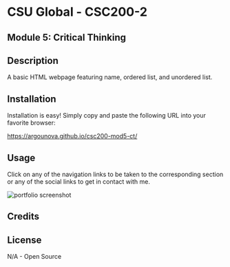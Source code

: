 # CSU Global - CSC200-2
## Module 5: Critical Thinking

## Description

A basic HTML webpage featuring name, ordered list, and unordered list.

## Installation

Installation is easy!  Simply copy and paste the following URL into your favorite browser:

https://argounova.github.io/csc200-mod5-ct/

## Usage

Click on any of the navigation links to be taken to the corresponding section or any of the social links to get in contact with me.

![portfolio screenshot](Assets/portfolio-screenshot.png)

## Credits

## License

N/A - Open Source